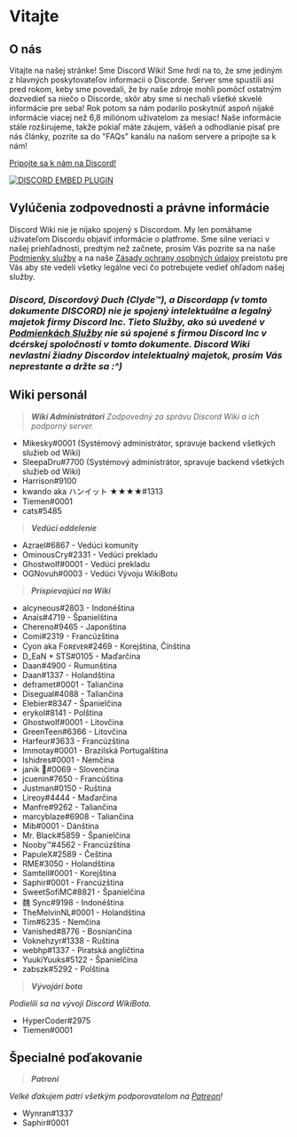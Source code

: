 <!-- TITLE: Slovak - Domovská stránka -->
<!-- SUBTITLE: Vitajte na Discord Wiki! -->

# Vitajte
## O nás
Vitajte na našej stránke! Sme Discord Wiki! Sme hrdí na to, že sme jediným z hlavných poskytovateľov informacii o Discorde. Server sme spustili asi pred rokom, keby sme povedali, že by naše zdroje mohli pomôcť ostatným dozvedieť sa niečo o Discorde, skôr aby sme si nechali všetké skvelé informácie pre seba! Rok potom sa nám podarilo poskytnúť aspoň nijaké informácie viacej než 6,8 miliónom uživatelom za mesiac! Naše informácie stále rozširujeme, takže pokiaľ máte záujem, vášeň a odhodlanie písať pre nás články, pozrite sa do "FAQs" kanálu na našom servere a pripojte sa k nám!

[Pripojte sa k nám na Discord!](https://discord.gg/ZRJ9Ghh)

<a href="https://discord.gg/ZRJ9Ghh">![DISCORD EMBED PLUGIN](https://discordapp.com/api/guilds/367460196148183040/widget.png?style=banner2)</a>

## Vylúčenia zodpovednosti a právne informácie
Discord Wiki nie je nijako spojený s Discordom. My len pomáhame uživateľom Discordu objaviť informácie o platfrome. Sme silne veriaci v našej priehľadnosti, predtým než začnete, prosím Vás pozrite sa na naše [Podmienky služby](/meta/terms) a na naše [Zásady ochrany osobných údajov](/meta/privacy) preistotu pre Vás aby ste vedeli všetky legálne veci čo potrebujete vedieť ohľadom našej služby.

### ***Discord, Discordový Duch (Clyde™), a Discordapp (v tomto dokumente DISCORD) nie je spojený intelektuálne a legalný majetok firmy Discord Inc. Tieto Služby, ako sú uvedené v [Podmienkách Služby](/meta/terms) nie sú spojené s firmou Discord Inc v dcérskej spoločnosti v tomto dokumente. Discord Wiki nevlastní žiadny Discordov intelektualný majetok, prosím Vás neprestante a držte sa :^)***



## Wiki personál
> ***Wiki Administrátori***
*Zodpovedný za správu Discord Wiki a ich podporný server.*

* Mikesky#0001 (Systémový administrátor, spravuje backend všetkých služieb od Wiki)
* SleepaDru#7700 (Systémový administrátor, spravuje backend všetkých služieb od Wiki)
* Harrison#9100
* kwando aka ハンイット ★★★★#1313
* Tiemen#0001
* cats#5485

> ***Vedúci oddelenie***

* Azrael#6867 - Vedúci komunity
* OminousCry#2331 - Vedúci prekladu
* Ghostwolf#0001 - Vedúci prekladu
* OGNovuh#0003 - Vedúci Vývoju WikiBotu

> ***Prispievajúci na Wiki***

* alcyneous#2803 - Indonéština
* Anaís#4719 - Španielština
* Chereno#9465 - Japonština
* Comi#2319 - Francúzština
* Cyon aka Fᴏʀᴇᴠᴇʀ#2469 - Korejština, Čínština
* D_EaN * STS#0105 - Maďarčina
* Daan#4900 - Rumunština
* Daan#1337 - Holandština
* deframet#0001 - Taliančina
* Disegual#4088 - Taliančina
* Elebier#8347 - Španielčina
* erykol#8141 - Polština
* Ghostwolf#0001 - Litovčina
* GreenTeen#6366 - Litovčina
* Harfeur#3633 - Francúzština
* Immotay#0001 - Brazilská Portugalština
* Ishidres#0001 - Nemčina
* janik 💖#0069 - Slovenčina
* jcuenin#7650 - Francúština
* Justman#0150 - Ruština
* Lireoy#4444 - Maďarčina
* Manfre#9262 - Taliančina
* marcyblaze#6908 - Taliančina
* Mib#0001 - Dánština
* Mr. Black#5859 - Španielčina
* Nooby™#4562 - Francúzština
* PapuleX#2589 - Čeština
* RME#3050 - Holandština
* Samtell#0001 - Korejština
* Saphir#0001 - Francúzština
* SweetSofiMC#8821 - Španielčina
* 魏 Sync#9198 - Indonéština
* TheMelvinNL#0001 - Holandština
* Tim#6235 - Nemčina
* Vanished#8776 - Bosniančina
* Voknehzyr#1338 - Ruština
* webhp#1337 - Piratská angličtina
* YuukiYuuks#5122 - Španielčina
* zabszk#5292 - Polština

> ***Vývojári bota***

*Podielili sa na vývoji Discord WikiBota.*
* HyperCoder#2975
* Tiemen#0001

## Špecialné poďakovanie

> ***Patroni***

*Velké ďakujem patrí všetkým podporovatelom na [Patreon](https://www.patreon.com/TheDiscordWiki)!*

* Wynran#1337
* Saphir#0001